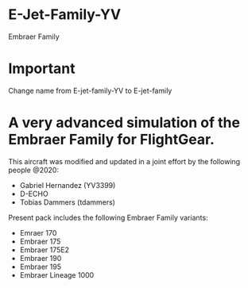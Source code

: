 # E-Jet-Family-YV
Embraer Family 

# Important
Change name from E-jet-family-YV to E-jet-family

# A very advanced simulation of the Embraer Family for FlightGear.

This aircraft was modified and updated in a joint effort by the following people @2020:

- Gabriel Hernandez (YV3399)
- D-ECHO
- Tobias Dammers (tdammers)
 
Present pack includes the following Embraer Family variants:

- Emraer 170
- Embraer 175
- Embraer 175E2
- Embraer 190
- Embraer 195
- Embraer Lineage 1000
